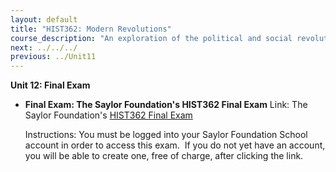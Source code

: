 ```yaml
---
layout: default
title: "HIST362: Modern Revolutions"
course_description: "An exploration of the political and social revolutions that have shaped the modern world between the 18th and 20th centuries, with particular emphasis on their causes and lasting global impact."
next: ../../../
previous: ../Unit11
---
```

**Unit 12: Final Exam** <span id="12"></span> 
-   **Final Exam: The Saylor Foundation's HIST362 Final Exam**
    Link: The Saylor Foundation's [HIST362 Final
    Exam](http://school.saylor.org/mod/quiz/view.php?id=819)  
      
     Instructions: You must be logged into your Saylor Foundation School
    account in order to access this exam.  If you do not yet have an
    account, you will be able to create one, free of charge, after
    clicking the link. 


